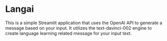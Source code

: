 # Langai
This is a simple Streamlit application that uses the OpenAI API to generate a message based on your input. It utilizes the text-davinci-002 engine to create language learning related message for your input text.
